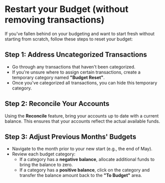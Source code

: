 # Restart your Budget (without removing transactions)

If you've fallen behind on your budgeting and want to start fresh without starting from scratch, follow these steps to reset your budget:

## Step 1: Address Uncategorized Transactions

- Go through any transactions that haven't been categorized.
- If you're unsure where to assign certain transactions, create a temporary category named **"Budget Reset"**.
- Once you've categorized all transactions, you can hide this temporary category.

## Step 2: Reconcile Your Accounts

Using the **Reconcile** feature, bring your accounts up to date with a current balance. This ensures that your accounts reflect the actual available funds.

## Step 3: Adjust Previous Months' Budgets

- Navigate to the month prior to your new start (e.g., the end of May).
- Review each budget category:
  - If a category has a **negative balance**, allocate additional funds to bring the balance to zero.
  - If a category has a **positive balance**, click on the category and transfer the balance amount back to the **"To Budget"** area.

